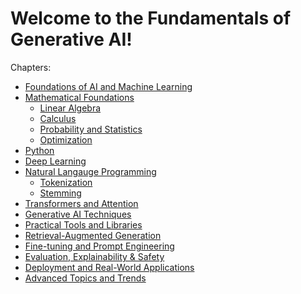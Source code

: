 # Welcome to the Fundamentals of Generative AI!

Chapters:

-   [Foundations of AI and Machine Learning](chapters/Foundation)
-   [Mathematical Foundations](chapters/Mathematical-Foundations)
    -   [Linear
        Algebra](chapters/Mathematical-Foundations/Linear-Algebra)
    -   [Calculus](chapters/Mathematical-Foundations/Calculus)
    -   [Probability and
        Statistics](chapters/Mathematical-Foundations/Probability-Statistics)
    -   [Optimization](chapters/Mathematical-Foundations/Optimization)
-   [Python](chapters/Python)
-   [Deep Learning](chapters/DL)
-   [Natural Langauge Programming](chapters/NLP)
    -   [Tokenization](chapters/Tokenization)
    -   [Stemming](chapters/Stemming)
-   [Transformers and Attention](chapters/Transformers-Attention)
-   [Generative AI Techniques](chapters/GenAI-Techniques)
-   [Practical Tools and Libraries](chapters/Practical-Tools)
-   [Retrieval-Augmented Generation](chapters/RAG)
-   [Fine-tuning and Prompt Engineering](chapters/Fine-tuning)
-   [Evaluation, Explainability & Safety](chapters/Evaluation)
-   [Deployment and Real-World Applications](chapters/Deployment)
-   [Advanced Topics and Trends](chapters/Advanced-Topics)
